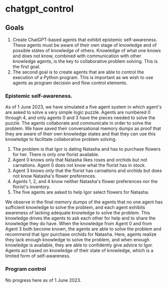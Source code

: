 # chatgpt_control

## Goals

1. Create ChatGPT-based agents that exhibit epistemic self-awareness.  These agents must be aware of their own stage of knowledge and of possible states of knowledge of others.  Knowledge of what one knows and does not know, combined with communication with other knowledge agents, is the key to collaborative problem solving.  This is the first goal.
2. The second goal is to create agents that are able to control the execution of a Python program.  This is important as we wish to use agents as program decision and flow control elements.

### Epistemic self-awareness.

As of 1 June 2023, we have simulated a five agent system in which agent's are asked to solve a very simple logic puzzle.  Agents are numbered 0 through 4, and only agents
0 and 3 have the pieces needed to solve the puzzle.  The agents collaborate and communicate in order to solve the problem.  We have saved their conversational memory dumps as proof
that they are aware of their own knowledge states and that they can use this knowledge to facilitate collaborative problem solving.

1. The problem is that Igor is dating Natasha and has to purchase flowers for her.  There is only one florist available.
2. Agent 0 knows only that Natasha likes roses and orchids but not carnations.  Agent 0 does not know what the florist has in stock.
3. Agent 3 knows only that the florist has carnations and orchids but does not know Natasha's flower preferences.
4. Agents 1, 2, and 4 know neither Natasha's flower preferences nor the florist's inventory.
5. The five agents are asked to help Igor select flowers for Natasha.

We observe in the final memory dumps of the agents that no one agent has sufficient knowledge to solve the problem, and each agent
exhibits awareness of lacking adequate knowledge to solve the problem.  This knowledge drives the agents to ask each other for help and
to share the knowledge they do have.  When the knowledge from Agent 0 and from Agent 3 both become known, the agents are able to solve the
problem and recommend that Igor purchase orchids for Natasha.  Here, agents realize they lack enough knowledge to solve the problem,
and when enough knowledge is available, they are able to confidently give advice to Igor.  Agents act based on knowledge of their
state of knowledge, which is a limited form of self-awareness.

### Program control

No progress here as of 1 June 2023.
